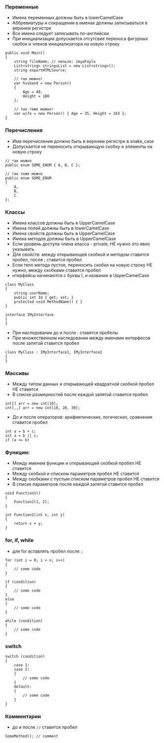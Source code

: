 ### Переменные
- Имена переменных должны быть в lowerCamelCase
- Аббревиатуры и сокращения в именах должны записываться в верхнем регистре
- Все имена следует записывать по-английски  
- При инициализации допускается отсутсвие переноса фигурных скобок и членов инициализатора на новую строку
```
public void Main()
{
	string fileName; // нельзя: imyaFayla
	List<string> stringsList = new List<string>();
	string exportHTMLSource;
	
	// так можно!
	var husband = new Person()
	{
		Age = 40,
		Height = 180
	};
	
	// так тоже можно!
	var wife = new Person() { Age = 35, Height = 163 };
}
```

### Перечисления
- Имя перечисления должно быть в верхнем регистре в snake_case
- Допускается не переносить открывающую скобку и элементы на новую строку

```
// так можно
public enum SOME_ENUM { A, B, C };

// так тоже можно
public enum SOME_ENUM 
{ 
	A, 
	B, 
	C 
};
```

### Классы
- Имена классов должны быть в UpperCamelCase
- Имена полей должны быть в lowerCamelCase
- Имена свойств должны быть в UpperCamelCase
- Имена методов должны быть в UpperCamelCase
- Если уровень доступа члена класса - private, НЕ нужно это явно указывать
- Для свойств: между открывающей скобкой и методом ставится пробел, после ; ставится пробел
- Если тело метода пустое, переносить скобки на новую строку НЕ нужно, между скобками ставится пробел
- нтерфейсы начинаются с буквы I, и название в UpperCamelCase

```
class MyClass
{
	string userName;
	public int Id { get; set; }
	protected void MethodName() { }
}

interface IMyInterface
{
}
```
- При наследовании до и после : ставятся пробелы
- При множественном наследовании между именами интерфесов после запятой ставится пробел
```
class MyClass : IMyInterface1, IMyInterface2
{
}
```

### Массивы
- Между типом данных и открывающей квадратной скобкой пробел НЕ ставится
- В списке размерностей после каждой запятой ставится пробел
```
int[] arr = new int[10];
int[,,] arr = new int[10, 20, 30];
```

- До и после операторов: арифметических, логических, сравнения ставится пробел
```
int a = b + c;
int a = b || c;
if (a <= b)
```

### Функции: 
- Между именем функции и открывающей скобкой пробел НЕ ставится
- Между скобкой и списком параметров пробел НЕ ставится
- Между скобками с пустым списком параметров пробел НЕ ставится
- В списке параметров после каждой запятой ставится пробел

```
void Function1()
{
	Function2(1, 2);
}

int Function2(int x, int y)
{
	return x + y;
}
```

### for, if, while
- для for вставлять пробел после `;`

```
for (int i = 0; i < n; i++)
{
	// some code
}

if (condition) 
{
	// some code
}
else
{
	// some code
}

while (condition)
{
	// some code
}
```
### switch
```
switch (condition)
{
	case 1:
	case 2:
	{
		// some code
	}
	default:
	{
		// some code
	}
} 
```

### Комментарии
- до и после `//` ставится пробел
```
SomeMethod(); // comment
```

